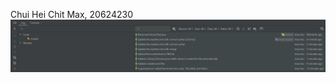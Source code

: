 Chui Hei Chit Max, 20624230
![image](https://github.com/maxchui/comp3111-lab1-3111f/blob/master/new_history.png)